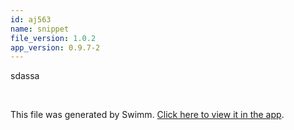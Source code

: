 ```yaml
---
id: aj563
name: snippet
file_version: 1.0.2
app_version: 0.9.7-2
---
```


sdassa

<br/>

This file was generated by Swimm. [Click here to view it in the app](https://swimm-web-app.web.app/repos/Z2l0aHViJTNBJTNBVG9tSGFua3MlM0ElM0Fqam9vbm4x/docs/aj563).